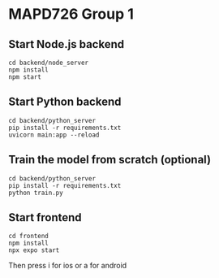 # MAPD726 Group 1

## Start Node.js backend
```
cd backend/node_server
npm install
npm start
```


## Start Python backend
```
cd backend/python_server
pip install -r requirements.txt
uvicorn main:app --reload
```

## Train the model from scratch (optional)
```
cd backend/python_server
pip install -r requirements.txt
python train.py
```

## Start frontend
```
cd frontend
npm install
npx expo start
```
Then press i for ios or a for android